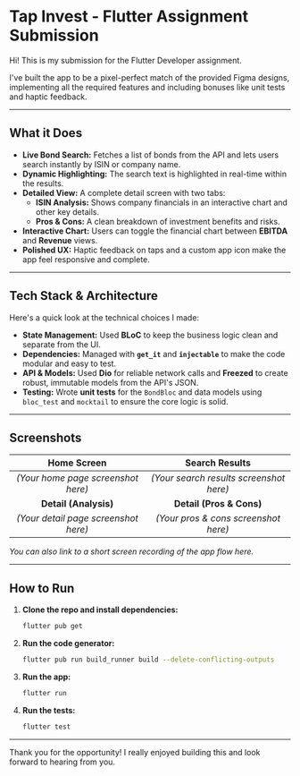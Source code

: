 # Tap Invest - Flutter Assignment Submission

Hi! This is my submission for the Flutter Developer assignment.

I've built the app to be a pixel-perfect match of the provided Figma designs, implementing all the required features and including bonuses like unit tests and haptic feedback.

---

## What it Does

* **Live Bond Search:** Fetches a list of bonds from the API and lets users search instantly by ISIN or company name.
* **Dynamic Highlighting:** The search text is highlighted in real-time within the results.
* **Detailed View:** A complete detail screen with two tabs:
  * **ISIN Analysis:** Shows company financials in an interactive chart and other key details.
  * **Pros & Cons:** A clean breakdown of investment benefits and risks.
* **Interactive Chart:** Users can toggle the financial chart between **EBITDA** and **Revenue** views.
* **Polished UX:** Haptic feedback on taps and a custom app icon make the app feel responsive and complete.

---

## Tech Stack & Architecture

Here's a quick look at the technical choices I made:

* **State Management:** Used **BLoC** to keep the business logic clean and separate from the UI.
* **Dependencies:** Managed with **`get_it`** and **`injectable`** to make the code modular and easy to test.
* **API & Models:** Used **Dio** for reliable network calls and **Freezed** to create robust, immutable models from the API's JSON.
* **Testing:** Wrote **unit tests** for the `BondBloc` and data models using `bloc_test` and `mocktail` to ensure the core logic is solid.

---

## Screenshots

| Home Screen | Search Results |
| :---: | :---: |
| *(Your home page screenshot here)* | *(Your search results screenshot here)* |
| **Detail (Analysis)** | **Detail (Pros & Cons)** |
| *(Your detail page screenshot here)* | *(Your pros & cons screenshot here)* |

*You can also link to a short screen recording of the app flow here.*

---

## How to Run

1. **Clone the repo and install dependencies:**

    ```bash
    flutter pub get
    ```

2. **Run the code generator:**

    ```bash
    flutter pub run build_runner build --delete-conflicting-outputs
    ```

3. **Run the app:**

    ```bash
    flutter run
    ```

4. **Run the tests:**

    ```bash
    flutter test
    ```

---

Thank you for the opportunity! I really enjoyed building this and look forward to hearing from you.
